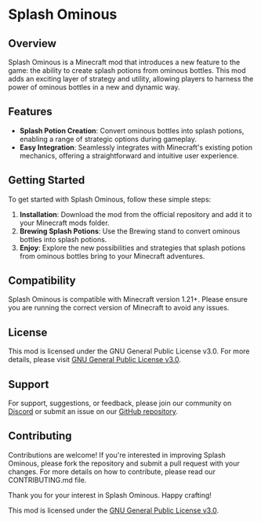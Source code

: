 # Splash Ominous

## Overview

Splash Ominous is a Minecraft mod that introduces a new feature to the game: the ability to create splash potions from ominous bottles. This mod adds an exciting layer of strategy and utility, allowing players to harness the power of ominous bottles in a new and dynamic way.

## Features

- **Splash Potion Creation**: Convert ominous bottles into splash potions, enabling a range of strategic options during gameplay.
- **Easy Integration**: Seamlessly integrates with Minecraft's existing potion mechanics, offering a straightforward and intuitive user experience.

## Getting Started

To get started with Splash Ominous, follow these simple steps:

1. **Installation**: Download the mod from the official repository and add it to your Minecraft mods folder.
2. **Brewing Splash Potions**: Use the Brewing stand to convert ominous bottles into splash potions.
3. **Enjoy**: Explore the new possibilities and strategies that splash potions from ominous bottles bring to your Minecraft adventures.

## Compatibility

Splash Ominous is compatible with Minecraft version 1.21+. Please ensure you are running the correct version of Minecraft to avoid any issues.

## License

This mod is licensed under the GNU General Public License v3.0. For more details, please visit [GNU General Public License v3.0](https://www.gnu.org/licenses/gpl-3.0.en.html).

## Support

For support, suggestions, or feedback, please join our community on [Discord](jaai.) or submit an issue on our [GitHub repository](https://github.com/JaaiDead/SplashOminous).

## Contributing

Contributions are welcome! If you're interested in improving Splash Ominous, please fork the repository and submit a pull request with your changes. For more details on how to contribute, please read our CONTRIBUTING.md file.

Thank you for your interest in Splash Ominous. Happy crafting!

This mod is licensed under the [GNU General Public License v3.0](https://www.gnu.org/licenses/gpl-3.0.en.html).
